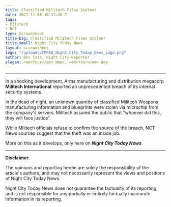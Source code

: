 ```yaml
---
title: Classified Militech Files Stolen!
date: 2021-11-30 16:31:00 Z
tags:
- Militech
- NCT
type: Screamsheet
title-big: Classified Militech Files Stolen!
title-small: Night City Today News
layout: screamsheet
logo: "/uploads/CPRED_Night_City_Today_News_Logo.png"
author: Bes Isis, Night City Reporter
slogan: <em>Your</em> News, <em>Your</em> Way
---
```


---
In a shocking development, Arms manufacturing and distribution megacorp **Militech International** reported an unprecedented breach of its internal security systems.

In the dead of night, an unknown quantity of classified Militech Weapons manufacturing information and blueprints were stolen via microchip from the company's servers. Militech assured the public that "whoever did this, they will face justice".

While Militech officials refuse to confirm the source of the breach, NCT News sources suggest that the theft was an inside job.

More on this as it develops, only here on ***Night City Today News***

---

**Disclaimer**:

The opinions and reporting herein are solely the responsibility of the article's authors, and may not necessarily represent the views and positions of Night City Today News.

Night City Today News does not guarantee the factuality of its reporting, and is not responsible for any partially or entirely factually inaccurate information in its reporting.
